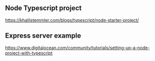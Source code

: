 
## Node Typescript project

https://khalilstemmler.com/blogs/typescript/node-starter-project/

## Express server example

https://www.digitalocean.com/community/tutorials/setting-up-a-node-project-with-typescript